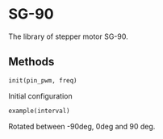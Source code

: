 # SG-90
The library of stepper motor SG-90.

## Methods
```python
init(pin_pwm, freq)
```
Initial configuration

```python
example(interval)
```
Rotated between -90deg, 0deg and 90 deg.